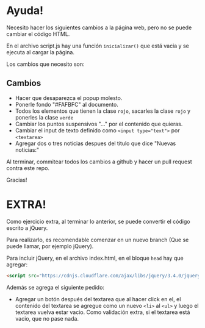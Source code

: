 # Ayuda!

Necesito hacer los siguientes cambios a la página web, pero no se puede cambiar el código HTML.

En el archivo script.js hay una función `inicializar()` que está vacia y se ejecuta al cargar la página.

Los cambios que necesito son:

## Cambios

* Hacer que desaparezca el popup molesto.
* Ponerle fondo "#FAFBFC" al documento.
* Todos los elementos que tienen la clase `rojo`, sacarles la clase `rojo` y ponerles la clase `verde`
* Cambiar los puntos suspensivos "..." por el contenido que quieras.
* Cambiar el input de texto definido como `<input type="text">` por `<textarea>`
* Agregar dos o tres noticias despues del titulo que dice "Nuevas noticias:"

Al terminar, commitear todos los cambios a github y hacer un pull request contra este repo.

Gracias!


# EXTRA! 

Como ejercicio extra, al terminar lo anterior, se puede convertir el código escrito a jQuery.

Para realizarlo, es recomendable comenzar en un nuevo branch (Que se puede llamar, por ejemplo jQuery). 

Para incluir jQuery, en el archivo index.html, en el bloque `head` hay que agregar:

```html
<script src="https://cdnjs.cloudflare.com/ajax/libs/jquery/3.4.0/jquery.min.js" integrity="sha256-BJeo0qm959uMBGb65z40ejJYGSgR7REI4+CW1fNKwOg=" crossorigin="anonymous"></script>
```

Además se agrega el siguiente pedido:

* Agregar un botón después del textarea que al hacer click en el, el contenido del textarea se agregue como un nuevo `<li>` al `<ul>` y luego el textarea vuelva estar vacio. Como validación extra, si el textarea está vacio, que no pase nada.
